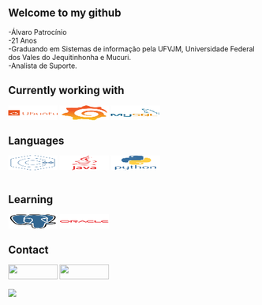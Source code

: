  <h2>Welcome to my github</h2>
-Álvaro Patrocínio<br>
-21 Anos<br>
-Graduando em Sistemas de informação pela UFVJM, Universidade Federal dos Vales do Jequitinhonha e Mucuri.<br>
-Analista de Suporte.<br>

<div>
  <h2>Currently working with</h2>
  <img align="center" alt="Alvaro-ubuntu" height="30" width="100" src="https://raw.githubusercontent.com/devicons/devicon/55609aa5bd817ff167afce0d965585c92040787a/icons/ubuntu/ubuntu-plain-wordmark.svg">
  <img align="center" alt="Alvaro-grafan" height="30" width="100" src="https://raw.githubusercontent.com/devicons/devicon/55609aa5bd817ff167afce0d965585c92040787a/icons/grafana/grafana-original.svg">
   <img align="center" alt="Alvaro-mysql" height="30" width="100" src="https://raw.githubusercontent.com/devicons/devicon/55609aa5bd817ff167afce0d965585c92040787a/icons/mysql/mysql-original-wordmark.svg">
</div>
<div style="display: inline_block">
  <h2>Languages</h2>
  <div>
  <img align="center" alt="Alvaro-Cplusplus" height="30" width="100" src="https://raw.githubusercontent.com/devicons/devicon/55609aa5bd817ff167afce0d965585c92040787a/icons/cplusplus/cplusplus-line.svg">
     <img align="center" alt="Alvaro-Java" height="30" width="100" src="https://raw.githubusercontent.com/devicons/devicon/55609aa5bd817ff167afce0d965585c92040787a/icons/java/java-plain-wordmark.svg">
     <img align="center" alt="Alvaro-Py" height="30" width="100" src="https://raw.githubusercontent.com/devicons/devicon/55609aa5bd817ff167afce0d965585c92040787a/icons/python/python-original-wordmark.svg">
    </div>
 
  <div>
  </div> 
  <br>
  <div>
  <h2>Learning</h2>
</div>
 <img align="center" alt="Alvaro-psql" height="30" width="100" src="https://raw.githubusercontent.com/devicons/devicon/55609aa5bd817ff167afce0d965585c92040787a/icons/postgresql/postgresql-original.svg">
  <img align="center" alt="Alvaro-oracle" height="30" width="100" src="https://raw.githubusercontent.com/devicons/devicon/55609aa5bd817ff167afce0d965585c92040787a/icons/oracle/oracle-original.svg">
</div>
</div>
<div style="display: inline_block">
  <h2 >Contact</h2>
   <a href="https://www.linkedin.com/in/alvarosoare/" target="_blank"><img height="30" width="100"  src="https://img.shields.io/badge/-LinkedIn-%230077B5?style=for-the-badge&logo=linkedin&logoColor=white" target="_blank"></a>
  <a href = "mailto:soares.alvaro@ufvjm.edu.br"><img  height="30" width="100" src="https://img.shields.io/badge/-Gmail-%23333?style=for-the-badge&logo=gmail&logoColor=white" target="_blank"></a></div> 
  <br>
<div align="left" style="display: inline_block">
  <a href="https://github.com/AlvaroPatrocinio">
  <img height="180em" src="https://github-readme-stats.vercel.app/api/top-langs/?username=AlvaroPatrocinio&layout=compact&langs_count=7&theme=dracula"/>  
</div>
 
  
